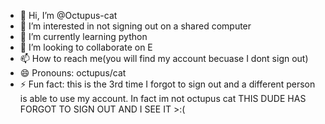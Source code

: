 - 👋 Hi, I’m @Octupus-cat
- 👀 I’m interested in not signing out on a shared computer
- 🌱 I’m currently learning python
- 💞️ I’m looking to collaborate on E
- 📫 How to reach me(you will find my account becuase I dont sign out)
- 😄 Pronouns: octupus/cat
- ⚡ Fun fact: this is the 3rd time I forgot to sign out and a different person is able to use my account. In fact im not octupus cat THIS DUDE HAS FORGOT TO SIGN OUT AND I SEE IT >:(

<!---
Octupus-cat/Octupus-cat is a ✨ special ✨ repository because its `README.md` (this file) appears on your GitHub profile.
You can click the Preview link to take a look at your changes.
--->
